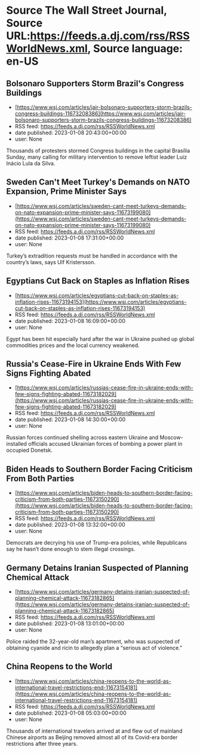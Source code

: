# Source The Wall Street Journal, Source URL:https://feeds.a.dj.com/rss/RSSWorldNews.xml, Source language: en-US

## Bolsonaro Supporters Storm Brazil's Congress Buildings
 - [https://www.wsj.com/articles/jair-bolsonaro-supporters-storm-brazils-congress-buildings-11673208386](https://www.wsj.com/articles/jair-bolsonaro-supporters-storm-brazils-congress-buildings-11673208386)
 - RSS feed: https://feeds.a.dj.com/rss/RSSWorldNews.xml
 - date published: 2023-01-08 20:43:00+00:00
 - user: None

Thousands of protesters stormed Congress buildings in the capital Brasília Sunday, many calling for military intervention to remove leftist leader Luiz Inácio Lula da Silva.

## Sweden Can't Meet Turkey's Demands on NATO Expansion, Prime Minister Says
 - [https://www.wsj.com/articles/sweden-cant-meet-turkeys-demands-on-nato-expansion-prime-minister-says-11673199080](https://www.wsj.com/articles/sweden-cant-meet-turkeys-demands-on-nato-expansion-prime-minister-says-11673199080)
 - RSS feed: https://feeds.a.dj.com/rss/RSSWorldNews.xml
 - date published: 2023-01-08 17:31:00+00:00
 - user: None

Turkey’s extradition requests must be handled in accordance with the country’s laws, says Ulf Kristersson.

## Egyptians Cut Back on Staples as Inflation Rises
 - [https://www.wsj.com/articles/egyptians-cut-back-on-staples-as-inflation-rises-11673194153](https://www.wsj.com/articles/egyptians-cut-back-on-staples-as-inflation-rises-11673194153)
 - RSS feed: https://feeds.a.dj.com/rss/RSSWorldNews.xml
 - date published: 2023-01-08 16:09:00+00:00
 - user: None

Egypt has been hit especially hard after the war in Ukraine pushed up global commodities prices and the local currency weakened.

## Russia's Cease-Fire in Ukraine Ends With Few Signs Fighting Abated
 - [https://www.wsj.com/articles/russias-cease-fire-in-ukraine-ends-with-few-signs-fighting-abated-11673182029](https://www.wsj.com/articles/russias-cease-fire-in-ukraine-ends-with-few-signs-fighting-abated-11673182029)
 - RSS feed: https://feeds.a.dj.com/rss/RSSWorldNews.xml
 - date published: 2023-01-08 14:30:00+00:00
 - user: None

Russian forces continued shelling across eastern Ukraine and Moscow-installed officials accused Ukrainian forces of bombing a power plant in occupied Donetsk.

## Biden Heads to Southern Border Facing Criticism From Both Parties
 - [https://www.wsj.com/articles/biden-heads-to-southern-border-facing-criticism-from-both-parties-11673150290](https://www.wsj.com/articles/biden-heads-to-southern-border-facing-criticism-from-both-parties-11673150290)
 - RSS feed: https://feeds.a.dj.com/rss/RSSWorldNews.xml
 - date published: 2023-01-08 13:32:00+00:00
 - user: None

Democrats are decrying his use of Trump-era policies, while Republicans say he hasn’t done enough to stem illegal crossings.

## Germany Detains Iranian Suspected of Planning Chemical Attack
 - [https://www.wsj.com/articles/germany-detains-iranian-suspected-of-planning-chemical-attack-11673182865](https://www.wsj.com/articles/germany-detains-iranian-suspected-of-planning-chemical-attack-11673182865)
 - RSS feed: https://feeds.a.dj.com/rss/RSSWorldNews.xml
 - date published: 2023-01-08 13:01:00+00:00
 - user: None

Police raided the 32-year-old man’s apartment, who was suspected of obtaining cyanide and ricin to allegedly plan a “serious act of violence.”

## China Reopens to the World
 - [https://www.wsj.com/articles/china-reopens-to-the-world-as-international-travel-restrictions-end-11673154181](https://www.wsj.com/articles/china-reopens-to-the-world-as-international-travel-restrictions-end-11673154181)
 - RSS feed: https://feeds.a.dj.com/rss/RSSWorldNews.xml
 - date published: 2023-01-08 05:03:00+00:00
 - user: None

Thousands of international travelers arrived at and flew out of mainland Chinese airports as Beijing removed almost all of its Covid-era border restrictions after three years.
